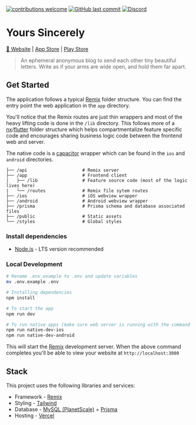 [![contributions welcome](https://img.shields.io/badge/contributions-welcome-brightgreen.svg?style=flat)](https://github.com/kyh/yours-sincerely/issues)
[![GitHub last commit](https://img.shields.io/github/last-commit/kyh/yours-sincerely)](https://github.com/kyh/yours-sincerely)
[![Discord](https://img.shields.io/badge/Discord-Join%20Chat-%237289DA)](https://discord.gg/YtafKzR)

# Yours Sincerely

[🚀 Website](https://yourssincerely.org/) | [App Store](https://apps.apple.com/ag/app/yours-sincerely/id1510472230) | [Play Store](https://play.google.com/store/apps/details?id=com.kyh.yourssincerely)

> An ephemeral anonymous blog to send each other tiny beautiful letters. Write as if your arms are wide open, and hold them far apart.

## Get Started

The application follows a typical [Remix](https://remix.run/docs/en/v1/tutorials/blog) folder structure. You can find the entry point the web application in the `app` directory.

You'll notice that the Remix routes are just thin wrappers and most of the heavy lifting code is done in the `/lib` directory. This follows more of a [nx](https://nx.dev/getting-started/intro)/[flutter](https://flutter.dev/) folder structure which helps compartmentalize feature specific code and encourages sharing business logic code between the frontend web and server.

The native code is a [capacitor](https://capacitorjs.com/) wrapper which can be found in the `ios` and `android` directories.

```
├── /api                     # Remix server
├── /app                     # Frontend client
|   ├── /lib                 # Feature source code (most of the logic lives here)
|   └── /routes              # Remix file sytem routes
├── /ios                     # iOS webview wrapper
├── /android                 # Android webview wrapper
├── /prisma                  # Prisma schema and database associated files
├── /public                  # Static assets
└── /styles                  # Global styles
```

### Install dependencies

- [Node.js](https://nodejs.org/en) - LTS version recommended

### Local Development

```sh
# Rename .env.example to .env and update variables
mv .env.example .env

# Installing dependencies
npm install

# To start the app
npm run dev

# To run native apps (make sure web server is running with the command above)
npm run native-dev-ios
npm run native-dev-android
```

This will start the [Remix](https://remix.run) development server. When the above command completes you'll be able to view your website at `http://localhost:3000`

## Stack

This project uses the following libraries and services:

- Framework - [Remix](https://remix.run)
- Styling - [Tailwind](https://tailwindcss.com)
- Database - [MySQL (PlanetScale)](https://planetscale.com) + [Prisma](https://www.prisma.io)
- Hosting - [Vercel](https://vercel.com)
